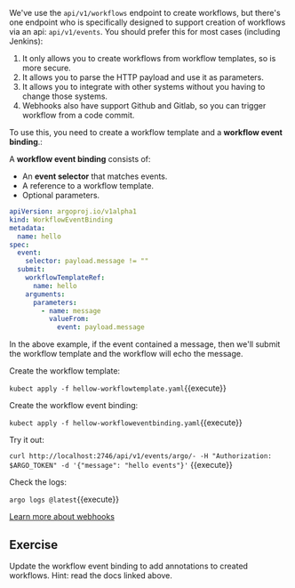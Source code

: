 We've use the `api/v1/workflows` endpoint to create workflows, but there's one endpoint who is specifically designed to
support creation of workflows via an api: `api/v1/events`. You should prefer this for most cases (including Jenkins):

1. It only allows you to create workflows from workflow templates, so is more secure.
1. It allows you to parse the HTTP payload and use it as parameters.
1. It allows you to integrate with other systems without you having to change those systems.
1. Webhooks also have support Github and Gitlab, so you can trigger workflow from a code commit.

To use this, you need to create a workflow template and a **workflow event binding**.:

A **workflow event binding** consists of:

* An **event selector** that matches events.
* A reference to a workflow template.
* Optional parameters.

```yaml
apiVersion: argoproj.io/v1alpha1
kind: WorkflowEventBinding
metadata:
  name: hello
spec:
  event:
    selector: payload.message != ""
  submit:
    workflowTemplateRef:
      name: hello
    arguments:
      parameters:
        - name: message
          valueFrom:
            event: payload.message
```

In the above example, if the event contained a message, then we'll submit the workflow template and the workflow will
echo the message.

Create the workflow template:

`kubect apply -f hellow-workflowtemplate.yaml`{{execute}}

Create the workflow event binding:

`kubect apply -f hellow-workfloweventbinding.yaml`{{execute}}

Try it out:

`curl http://localhost:2746/api/v1/events/argo/- -H "Authorization: $ARGO_TOKEN" -d '{"message": "hello events"}'`
{{execute}}

Check the logs:

`argo logs @latest`{{execute}}

[Learn more about webhooks](https://argoproj.github.io/argo-workflows/events/)

## Exercise

Update the workflow event binding to add annotations to created workflows. Hint: read the docs linked above. 